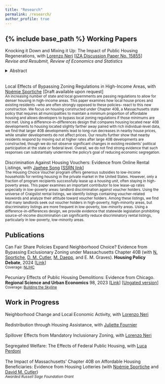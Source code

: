 ```yaml
---
title: "Research"
permalink: /research/
author_profile: true
---
```

{% include base_path %}
**Working Papers**
------

Knocking it Down and Mixing it Up: The Impact of Public Housing Regenerations, with [Lorenzo Neri](https://sites.google.com/view/lorenzoneri) \[[IZA Discussion Paper No. 15855](https://papers.ssrn.com/sol3/papers.cfm?abstract_id=4319009)\] <br> *Revise and Resubmit, Review of Economics and Statistics*  <br> <details> <summary>Abstract</summary> <sub>Partly due to their negative effects on surrounding neighborhoods, some countries have gradually been replacing distressed public housing developments with mixed-income housing. This paper studies the effects of such policies on local housing markets in the context of London (UK), where local authorities demolished and rebuilt several public housing developments while adding market-rate units on-site. We show that these ‘regeneration’ programs lead to large increases in nearby house prices and rents over a six-year period, although house prices decrease farther away. The results are consistent with strong demand effects from observed amenity improvements near the buildings and downward price pressures from increased supply dominating in the broader area. We provide suggestive evidence that regenerations involving larger socioeconomic composition changes are associated with higher price increases. </sub> <br> <sub> Coverage: [GLA Housing](https://www.london.gov.uk/media/102314/download), [Nada Es Gratis](https://nadaesgratis.es/admin/son-los-edificios-de-renta-mixta-la-solucion-a-los-problemas-de-la-vivienda-publica) </sub> </details>
<br>
<br>
Local Effects of Bypassing Zoning Regulations in High-Income Areas, with [Noémie Sportiche](https://noemiesportiche.netlify.app/) [Draft available upon request]  <br> <sub>An increasing number of state and local governments are passing regulations to allow for denser housing in high-income areas. This paper examines how local house prices and existing residents –who are often strongly opposed to these policies– react to this new construction. We focus on housing constructed under Chapter 40B, a Massachusetts state policy that requires all municipalities to maintain a minimum proportion of affordable housing and allows developers to bypass local zoning regulations if those minimums are not met. Using a difference-in-differences design that compares housing located near 40B developments to housing located slightly farther away paired with rich individual-level data, we find that larger 40B developments lead to long-run decreases in nearby house prices, while smaller developments do not affect prices. Our results further show that nearby residents respond by moving out at higher rates after large 40B developments are constructed, though we do not observe significant changes in existing residents’ political participation at the state or federal level. Overall, we do not find strong evidence that such responses can substantially undermine the policy’s goal of reducing economic segregation.</sub>
<br>
<br>
Discrimination Against Housing Vouchers: Evidence from Online Rental Listings, with [Jaehee Song](https://www.jaeheesong.com/) \[[SSRN link](https://papers.ssrn.com/sol3/papers.cfm?abstract_id=4819763)\] <br> <sub>The Housing Choice Voucher program offers generous subsidies to low-income households for renting housing in the private market in the United States. However, only a fraction of program recipients successfully lease up a housing unit, often staying in high-poverty areas. This paper examines an important contributor to low lease-up rates especially in low-poverty areas: landlord discrimination against voucher holders. Using the universe of Craigslist rental listings, we identify listings containing voucher-related keywords and analyze their attitude toward voucher holders. Among these listings, we find that many landlords seek out voucher holders in high-poverty, high-minority areas, but discriminatory listings are more frequent in low-poverty, low-minority areas. Using a difference-in-differences design, we provide evidence that statewide legislation prohibiting source-of-income discrimination can significantly reduce discriminatory rental listings, particularly in low-poverty, low-minority areas.</sub>

**Publications**
------

Can Fair Share Policies Expand Neighborhood Choice? Evidence from Bypassing Exclusionary Zoning under Massachusetts Chapter 40B (with [N. Sportiche](https://noemiesportiche.netlify.app/), [D. M. Cutler](https://scholar.harvard.edu/cutler/home), [M. Daepp](http://www.madeleinedaepp.com/), and E. M. Graves). **Housing Policy Debate**, 2024 \[[Link](https://www.tandfonline.com/doi/full/10.1080/10511482.2024.2320131)\] <br>
<sub> Coverage: [NLIHC](https://nlihc.org/resource/study-reveals-massachusettss-fair-share-housing-policy-counteracts-local-zoning) </sub>
<br>
<br>
Pecuniary Effects of Public Housing Demolitions: Evidence from Chicago. **Regional Science and Urban Economics** 98, 2023 \[[Link](https://www.sciencedirect.com/science/article/pii/S0166046222000850)\] \[[Ungated version](../files/20220513_Paper_Demolitions.pdf)\] <br>
<sub> Coverage: [Building the Skyline](https://buildingtheskyline.org/supply-and-rents/) </sub>

**Work in Progress**
------
<!--
<details> <summary> <i>Local Effects of Bypassing Zoning Regulations in High-Income Areas</i>, with <a href="[https://Example.com](https://noemiesportiche.netlify.app/)"><mark class="color:blue;">Noémie Sportiche</p></mark> </summary> <sub> An increasing number of jurisdictions are passing regulations to allow for denser housing in high-income areas. This paper examines how local house prices and existing residents -who are often strongly opposed to these policies- react to this new construction. We focus on housing constructed under Chapter 40B, a Massachusetts state policy that requires all municipalities to maintain a minimum proportion of affordable housing and allows developers to bypass local zoning regulations if those minimums are not met. Using a difference-in-differences design that compares housing located near 40B developments to housing located slightly farther away paired with rich individual-level data, we provide two sets of results. First, large 40B developments lead to substantial decreases in nearby house prices, while smaller developments do not affect prices. Second, nearby residents respond by moving out at higher rates after large 40B developments are constructed, although we do not observe significant changes in existing residents’ political participation at the state or federal level. </sub> </details>
-->

Neighborhood Change and Local Economic Activity, with [Lorenzo Neri](https://sites.google.com/view/lorenzoneri)
<br>
<br>
Redistribution through Housing Assistance, with [Juliette Fournier](https://juliettefournier.site/)
<br>
<br>
Spillover Effects from Mandatory Inclusionary Zoning, with [Lorenzo Neri](https://sites.google.com/view/lorenzoneri)
<br>
<br>
Segregated Welfare: The Effects of Federal Public Housing, with [Luca Perdoni](https://www.lucaperdoni.com/)
<br>
<br>
The Impact of Massachusetts' Chapter 40B on Affordable Housing Beneficiaries: Evidence from Housing Lotteries (with [Noémie Sportiche](https://noemiesportiche.netlify.app/) and [David M. Cutler](https://scholar.harvard.edu/cutler/home)) 
<br>
<sub> *Awarded Russell Sage Foundation Grant* </sub>

<!--
* &quot;**Redistribution through Housing Assistance**&quot; <br > *joint with [Juliette Fournier](https://juliettefournier.site/)* <br > **Abstract**: We examine the distributional implications of the shift from public housing to subsidized private housing initiated by the U.S. government over the past few decades. We build a quantitative urban framework where housing assistance complements income taxation to redistribute across workers. We argue that provision of affordable housing involves a trade-off between indirect pecuniary redistribution and direct amenity spin-offs. On the one hand, public housing drives local rents down, while amplifying the spatial concentration of poverty. On the other hand, project- and tenant-based rental assistance enhances the local amenities of subsidized households by promoting mixed-income communities, but pushes private landowners’ rents up.

Redistribution through Housing Assistance, with [Juliette Fournier](https://juliettefournier.site/)  <br> <sub>We examine the distributional implications of the shift from public housing to subsidized private housing initiated by the U.S. government over the past few decades. We build a quantitative urban framework where housing assistance complements income taxation to redistribute across workers. We argue that provision of affordable housing involves a trade-off between indirect pecuniary redistribution and direct amenity spin-offs. On the one hand, public housing drives local rents down, while amplifying the spatial concentration of poverty. On the other hand, project- and tenant-based rental assistance enhances the local amenities of subsidized households by promoting mixed-income communities, but pushes private landowners’ rents up. </sub>

-->
